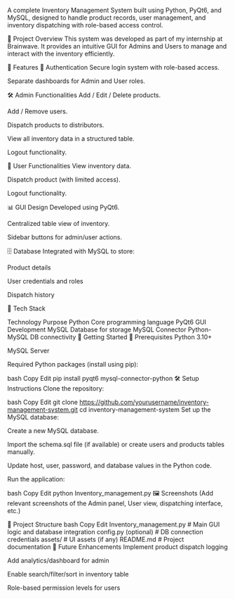 A complete Inventory Management System built using Python, PyQt6, and MySQL, designed to handle product records, user management, and inventory dispatching with role-based access control.

📌 Project Overview
This system was developed as part of my internship at Brainwave. It provides an intuitive GUI for Admins and Users to manage and interact with the inventory efficiently.

🎯 Features
🔐 Authentication
Secure login system with role-based access.

Separate dashboards for Admin and User roles.

🛠 Admin Functionalities
Add / Edit / Delete products.

Add / Remove users.

Dispatch products to distributors.

View all inventory data in a structured table.

Logout functionality.

👤 User Functionalities
View inventory data.

Dispatch product (with limited access).

Logout functionality.

📊 GUI Design
Developed using PyQt6.

Centralized table view of inventory.

Sidebar buttons for admin/user actions.

🗄 Database
Integrated with MySQL to store:

Product details

User credentials and roles

Dispatch history

🧰 Tech Stack

Technology	Purpose
Python	Core programming language
PyQt6	GUI Development
MySQL	Database for storage
MySQL Connector	Python-MySQL DB connectivity
🚀 Getting Started
🔧 Prerequisites
Python 3.10+

MySQL Server

Required Python packages (install using pip):

bash
Copy
Edit
pip install pyqt6 mysql-connector-python
🛠 Setup Instructions
Clone the repository:

bash
Copy
Edit
git clone https://github.com/yourusername/inventory-management-system.git
cd inventory-management-system
Set up the MySQL database:

Create a new MySQL database.

Import the schema.sql file (if available) or create users and products tables manually.

Update host, user, password, and database values in the Python code.

Run the application:

bash
Copy
Edit
python Inventory_management.py
🖼️ Screenshots
(Add relevant screenshots of the Admin panel, User view, dispatching interface, etc.)

📁 Project Structure
bash
Copy
Edit
Inventory_management.py       # Main GUI logic and database integration
config.py (optional)          # DB connection credentials
assets/                       # UI assets (if any)
README.md                     # Project documentation
📌 Future Enhancements
Implement product dispatch logging

Add analytics/dashboard for admin

Enable search/filter/sort in inventory table

Role-based permission levels for users
